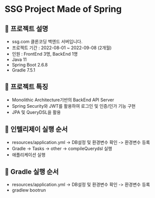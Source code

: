 # SSG Project Made of Spring

## 🍜 프로젝트 설명
- ssg.com 클론코딩 백엔드 서버입니다.
- 프로젝트 기간 : 2022-08-01 ~ 2022-09-08 (2개월)
- 인원 : FrontEnd 3명, BackEnd 1명
- Java 11
- Spring Boot 2.6.8
- Gradle 7.5.1 

## 🍜 프로젝트 특징
- Monolithic Architecture기반의 BackEnd API Server
- Spring Security와 JWT를 활용하여 로그인 및 인증/인가 기능 구현
- JPA 및 QueryDSL을 활용

## 🍜 인텔리제이 실행 순서
- resources/application.yml -> DB설정 및 환경변수 확인 -> 환경변수 등록
- Gradle -> Tasks -> other -> compileQuerydsl 실행
- 애플리케이션 실행

## 🍜 Gradle 실행 순서
- resources/application.yml -> DB설정 및 환경변수 확인 -> 환경변수 등록
- gradlew bootrun
